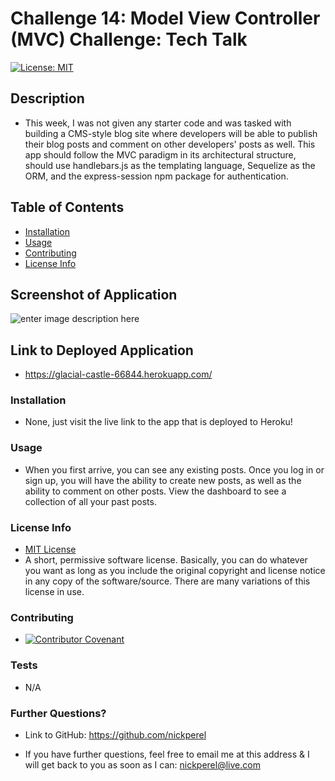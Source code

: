 # Challenge 14: Model View Controller (MVC) Challenge: Tech Talk
  [![License: MIT](https://img.shields.io/badge/License-MIT-yellow.svg)](https://opensource.org/licenses/MIT)

  ## Description
  
  * This week, I was not given any starter code and was tasked with building a CMS-style blog site where developers will be able to publish their blog posts and comment on other developers' posts as well. This app should follow the MVC paradigm in its architectural structure, should use handlebars.js as the templating language, Sequelize as the ORM, and the express-session npm package for authentication.

  ## Table of Contents

  * [Installation](#installation)
  * [Usage](#usage)
  * [Contributing](#contributing)
  * [License Info](#license-info)

  ## Screenshot of Application
  ![enter image description here](https://www.dropbox.com/s/4mueplby914bjg4/Tech-Talk-Final.png?raw=1)

  ## Link to Deployed Application

  * https://glacial-castle-66844.herokuapp.com/ 

  ### Installation
  
  * None, just visit the live link to the app that is deployed to Heroku!

  ### Usage

  * When you first arrive, you can see any existing posts. Once you log in or sign up, you will have the ability to create new posts, as well as the ability to comment on other posts. View the dashboard to see a collection of all your past posts.

  ### License Info
  * [MIT License](https://opensource.org/licenses/MIT)
  * A short, permissive software license. Basically, you can do whatever you want as long as you include the original copyright and license notice in any copy of the software/source.  There are many variations of this license in use.
  
  ### Contributing

  * [![Contributor Covenant](https://img.shields.io/badge/Contributor%20Covenant-2.1-4baaaa.svg)](code_of_conduct.md)

  ### Tests

  * N/A

  ### Further Questions?

  * Link to GitHub: https://github.com/nickperel

  * If you have further questions, feel free to email me at this address & I will get back to you as soon as I can: nickperel@live.com

